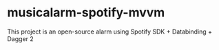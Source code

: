 # musicalarm-spotify-mvvm
This project is an open-source alarm using Spotify SDK + Databinding + Dagger 2

